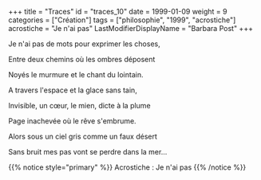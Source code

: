 +++
title = "Traces"
id = "traces_10"
date = 1999-01-09
weight = 9
categories = ["Création"]
tags = ["philosophie", "1999", "acrostiche"]
acrostiche = "Je n'ai pas"
LastModifierDisplayName = "Barbara Post"
+++

Je n'ai pas de mots pour exprimer les choses,

Entre deux chemins où les ombres déposent

Noyés le murmure et le chant du lointain.

A travers l'espace et la glace sans tain,

Invisible, un cœur, le mien, dicte à la plume

Page inachevée où le rêve s'embrume.

Alors sous un ciel gris comme un faux désert

Sans bruit mes pas vont se perdre dans la mer...

{{% notice style="primary" %}}
Acrostiche : Je n'ai pas
{{% /notice %}}
